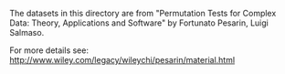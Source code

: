 The datasets in this directory are from "Permutation Tests for Complex Data:
Theory, Applications and Software" by Fortunato Pesarin, Luigi Salmaso.

For more details see:
http://www.wiley.com/legacy/wileychi/pesarin/material.html
